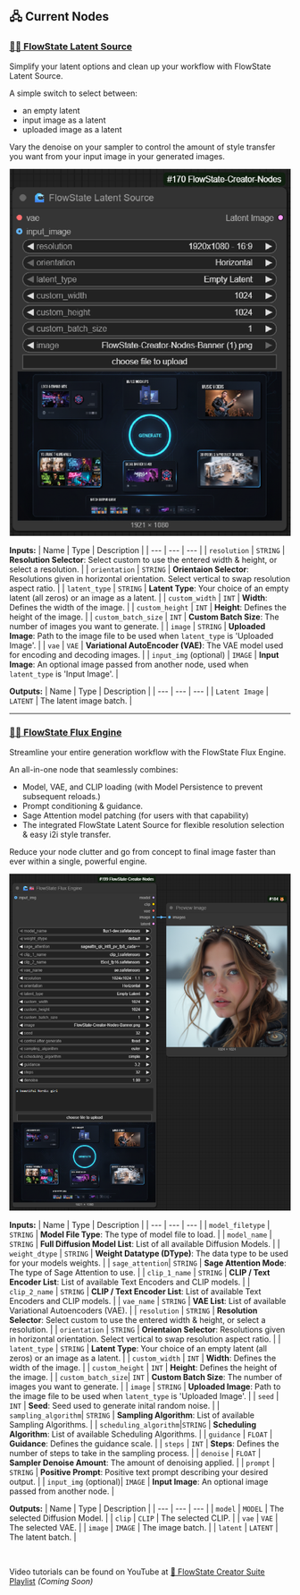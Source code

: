 ## 🖧 Current Nodes
### [🌊🌱 FlowState Latent Source](https://github.com/flowstateeng/FlowState-Creator-Nodes/blob/main/FlowState_LatentSource.py)
Simplify your latent options and clean up your workflow with FlowState Latent Source.

A simple switch to select between:
 - an empty latent
 - input image as a latent
 - uploaded image as a latent
 
Vary the denoise on your sampler to control the amount of style transfer you want from your input image in your generated images.
<p align="center">
  <img width='650' src='https://github.com/flowstateeng/FlowState-Creator-Nodes/blob/main/imgs/FlowState%20Latent%20Source.png' alt='FS Latent Source Image'/>
</p>

**Inputs:**
| Name | Type | Description |
| --- | --- | --- |
| `resolution` | `STRING` | **Resolution Selector**: Select custom to use the entered width & height, or select a resolution. |
| `orientation` | `STRING` | **Orientaion Selector**: Resolutions given in horizontal orientation. Select vertical to swap resolution aspect ratio. |
| `latent_type` | `STRING` | **Latent Type**: Your choice of an empty latent (all zeros) or an image as a latent. |
| `custom_width` | `INT` | **Width**: Defines the width of the image. |
| `custom_height` | `INT` | **Height**: Defines the height of the image. |
| `custom_batch_size` | `INT` | **Custom Batch Size**: The number of images you want to generate. |
| `image` | `STRING` | **Uploaded Image**: Path to the image file to be used when `latent_type` is 'Uploaded Image'. |
| `vae` | `VAE` | **Variational AutoEncoder (VAE)**: The VAE model used for encoding and decoding images. |
| `input_img` (optional) | `IMAGE` | **Input Image**: An optional image passed from another node, used when `latent_type` is 'Input Image'. |

**Outputs:**
| Name | Type | Description |
| --- | --- | --- |
| `Latent Image` | `LATENT` | The latent image batch. |

---

### [🌊🚒 FlowState Flux Engine](https://github.com/flowstateeng/FlowState-Creator-Nodes/blob/main/FlowState_FluxEngine.py)
Streamline your entire generation workflow with the FlowState Flux Engine.

An all-in-one node that seamlessly combines:
- Model, VAE, and CLIP loading (with Model Persistence to prevent subsequent reloads.)
- Prompt conditioning & guidance.
- Sage Attention model patching (for users with that capability)
- The integrated FlowState Latent Source for flexible resolution selection & easy i2i style transfer.

Reduce your node clutter and go from concept to final image faster than ever within a single, powerful engine.
<p align="center">
  <img width='650' src='https://github.com/flowstateeng/FlowState-Creator-Nodes/blob/main/imgs/FlowState%20Flux%20Engine.png' alt='FS Latent Source Image'/>
</p>

**Inputs:**
| Name | Type | Description |
| --- | --- | --- |
| `model_filetype` | `STRING` | **Model File Type**: The type of model file to load. |
| `model_name` | `STRING` | **Full Diffusion Model List**: List of all available Diffusion Models. |
| `weight_dtype` | `STRING` | **Weight Datatype (DType)**: The data type to be used for your models weights. |
| `sage_attention`| `STRING` | **Sage Attention Mode**: The type of Sage Attention to use. |
| `clip_1_name` | `STRING` | **CLIP / Text Encoder List**: List of available Text Encoders and CLIP models. |
| `clip_2_name` | `STRING` | **CLIP / Text Encoder List**: List of available Text Encoders and CLIP models. |
| `vae_name` | `STRING` | **VAE List**: List of available Variational Autoencoders (VAE). |
| `resolution` | `STRING` | **Resolution Selector**: Select custom to use the entered width & height, or select a resolution. |
| `orientation` | `STRING` | **Orientaion Selector**: Resolutions given in horizontal orientation. Select vertical to swap resolution aspect ratio. |
| `latent_type` | `STRING` | **Latent Type**: Your choice of an empty latent (all zeros) or an image as a latent. |
| `custom_width` | `INT` | **Width**: Defines the width of the image. |
| `custom_height` | `INT` | **Height**: Defines the height of the image. |
| `custom_batch_size`| `INT` | **Custom Batch Size**: The number of images you want to generate. |
| `image` | `STRING` | **Uploaded Image**: Path to the image file to be used when `latent_type` is 'Uploaded Image'. |
| `seed` | `INT` | **Seed**: Seed used to generate inital random noise. |
| `sampling_algorithm`| `STRING` | **Sampling Algorithm**: List of available Sampling Algorithms. |
| `scheduling_algorithm`|`STRING` | **Scheduling Algorithm**: List of available Scheduling Algorithms. |
| `guidance` | `FLOAT` | **Guidance**: Defines the guidance scale. |
| `steps` | `INT` | **Steps**: Defines the number of steps to take in the sampling process. |
| `denoise` | `FLOAT` | **Sampler Denoise Amount**: The amount of denoising applied. |
| `prompt` | `STRING` | **Positive Prompt**: Positive text prompt describing your desired output. |
| `input_img` (optional)| `IMAGE` | **Input Image**: An optional image passed from another node. |

**Outputs:**
| Name | Type | Description |
| --- | --- | --- |
| `model` | `MODEL` | The selected Diffusion Model. |
| `clip` | `CLIP` | The selected CLIP. |
| `vae` | `VAE` | The selected VAE. |
| `image` | `IMAGE` | The image batch. |
| `latent` | `LATENT` | The latent batch. |

<br/>

Video tutorials can be found on YouTube at [🌊 FlowState Creator Suite Playlist](https://www.youtube.com/playlist?list=PLopF-DMGUFkTulZRkSpRmKFcTENKFicws) *(Coming Soon)*

